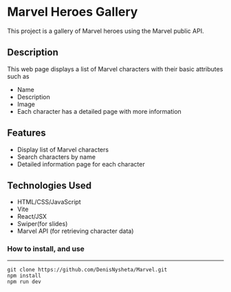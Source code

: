 # Marvel Heroes Gallery
This project is a gallery of Marvel heroes using the Marvel public API.

## Description
This web page displays a list of Marvel characters with their basic attributes such as 
- Name
- Description
- Image 
- Each character has a detailed page with more information

## Features
- Display list of Marvel characters
- Search characters by name
- Detailed information page for each character
## Technologies Used
- HTML/CSS/JavaScript
- Vite 
- React/JSX
- Swiper(for slides)
- Marvel API (for retrieving character data)
### How to install, and use
____
```JS
git clone https://github.com/DenisNysheta/Marvel.git
npm install
npm run dev
```

  
